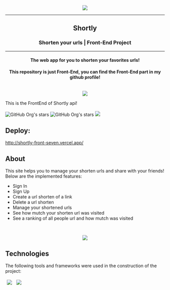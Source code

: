 <div align="center"><img src="https://i.imgur.com/XuFXUO1.png"></img></div>
<hr>
<h2 align=center>Shortly</h2>
<h3 align=center>Shorten your urls | Front-End Project</h3>
<hr>
<h4 align=center>The web app for you to shorten your favorites urls!</h4>
<h4 align=center>This repository is just Front-End, you can find the Front-End part in my github profile! </h4>
<br>
<div align=center style="display:flex; justify-content: center; gap:5%">
    <a href="https://github.com/vinicbarros/shortly-back">
      <img src="./assets/images/databaseImage.png" align="center" />
  </a>
</div> 

This is the FrontEnd of Shortly api! <br><br>
![GitHub Org's stars](https://img.shields.io/github/stars/vinicbarros/shortly-back?style=social) ![GitHub Org's stars](https://img.shields.io/github/followers/vinicbarros?style=social)
<img src="http://ForTheBadge.com/images/badges/built-with-love.svg" />
<br />

## Deploy:
http://shortly-front-seven.vercel.app/

## About

This site helps you to manage your shorten urls and share with your friends! Below are the implemented features:

- Sign In
- Sign Up
- Create a url shorten of a link
- Delete a url shorten
- Manage your shortened urls
- See how mutch your shorten url was visited
- See a ranking of all people url and how mutch was visited
<br>

<p align="center">
<img src="http://img.shields.io/static/v1?label=STATUS&message=%20WORKING&color=GREEN&style=for-the-badge"/>
</p>

## Technologies
The following tools and frameworks were used in the construction of the project:<br>
<p>
   <img style='margin: 5px;' src='https://img.shields.io/badge/React-20232A?style=for-the-badge&logo=react&logoColor=61DAFB'>
   <img style='margin: 5px;' src='https://img.shields.io/badge/styled--components-DB7093?style=for-the-badge&logo=styled-components&logoColor=white'>
</p>
